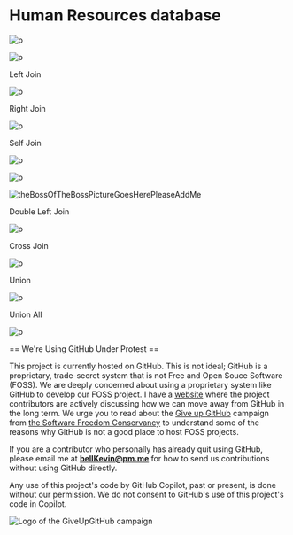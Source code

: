 # Human Resources database

![p](https://github.com/bell-kevin/humanResourcesDatabase/blob/main/pictures/diagramHR.PNG)

![p](https://github.com/bell-kevin/humanResourcesDatabase/blob/main/pictures/SQL-Sample-Database-Schema.png)

Left Join

![p](https://github.com/bell-kevin/humanResourcesDatabase/blob/main/pictures/LeftJoin.PNG)

Right Join

![p](https://github.com/bell-kevin/humanResourcesDatabase/blob/main/pictures/rightJoin.PNG)

Self Join

![p](https://github.com/bell-kevin/humanResourcesDatabase/blob/main/pictures/selfJoin.PNG)

![p](https://github.com/bell-kevin/humanResourcesDatabase/blob/main/pictures/snip.PNG)

![theBossOfTheBossPictureGoesHerePleaseAddMe](https://github.com/bell-kevin/humanResourcesDatabase/blob/main/pictures/SAVEmE.PNG)

Double Left Join

![p](https://github.com/bell-kevin/humanResourcesDatabase/blob/main/pictures/LeftJoin2.PNG)

Cross Join

![p](https://github.com/bell-kevin/humanResourcesDatabase/blob/main/pictures/crossJoinMariaDB.PNG)

Union

![p](https://github.com/bell-kevin/humanResourcesDatabase/blob/main/pictures/UnionMariaDB.PNG)

Union All

![p](https://github.com/bell-kevin/humanResourcesDatabase/blob/main/pictures/unionAllMariaDB.PNG)

== We're Using GitHub Under Protest ==

This project is currently hosted on GitHub.  This is not ideal; GitHub is a
proprietary, trade-secret system that is not Free and Open Souce Software
(FOSS).  We are deeply concerned about using a proprietary system like GitHub
to develop our FOSS project. I have a [website](https://bellKevin.me) where the
project contributors are actively discussing how we can move away from GitHub
in the long term.  We urge you to read about the [Give up GitHub](https://GiveUpGitHub.org) campaign 
from [the Software Freedom Conservancy](https://sfconservancy.org) to understand some of the reasons why GitHub is not 
a good place to host FOSS projects.

If you are a contributor who personally has already quit using GitHub, please
email me at **bellKevin@pm.me** for how to send us contributions without
using GitHub directly.

Any use of this project's code by GitHub Copilot, past or present, is done
without our permission.  We do not consent to GitHub's use of this project's
code in Copilot.

![Logo of the GiveUpGitHub campaign](https://sfconservancy.org/img/GiveUpGitHub.png)
